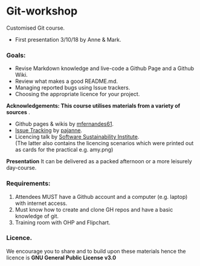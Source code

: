 # Git-workshop
Customised Git course.  
* First presentation 3/10/18 by Anne & Mark.  

### Goals:

* Revise Markdown knowledge and live-code a Github Page and a Github Wiki.   
* Review what makes a good README.md.   
* Managing reported bugs using Issue trackers.  
* Choosing the appropriate licence for your project.   

__Acknowledgements: This course utilises materials from a variety of sources__ .   
* Github pages & wikis by [mfernandes61](https://github.com/mfernandes61).   
* [Issue Tracking](issue-tracking.md) by [pajanne](https://github.com/pajanne).   
* Licencing talk by [Software Sustainability Institute](https://www.software.ac.uk).  
(The latter also contains the licencing scenarios which were printed out as cards for the practical e.g. amy.png)

__Presentation__
It can be delivered as a packed afternoon or a more leisurely day-course.   

### Requirements:   
1. Attendees MUST have a Github account and a computer (e.g. laptop) with internet access.  
2. Must know how to create and clone GH repos and have a basic knowledge of git.   
3. Training room with OHP and Flipchart.  

### Licence.  
We encourage you to share and to build upon these materials hence the licence is __GNU General Public License v3.0__
